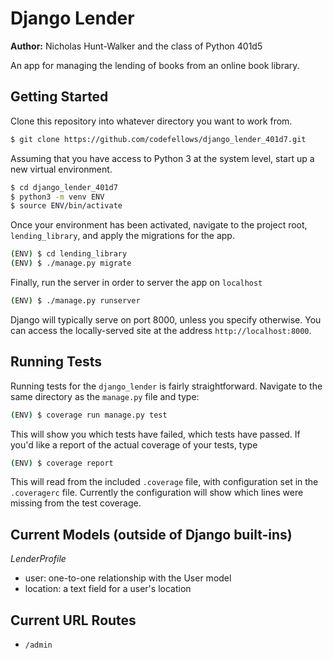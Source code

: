 # Django Lender

**Author:** Nicholas Hunt-Walker and the class of Python 401d5

An app for managing the lending of books from an online book library.

## Getting Started

Clone this repository into whatever directory you want to work from.

```bash
$ git clone https://github.com/codefellows/django_lender_401d7.git
```

Assuming that you have access to Python 3 at the system level, start up a new virtual environment.

```bash
$ cd django_lender_401d7
$ python3 -m venv ENV
$ source ENV/bin/activate
```

Once your environment has been activated, navigate to the project root, `lending_library`, and apply the migrations for the app.

```bash
(ENV) $ cd lending_library
(ENV) $ ./manage.py migrate
```

Finally, run the server in order to server the app on `localhost`

```bash
(ENV) $ ./manage.py runserver
```

Django will typically serve on port 8000, unless you specify otherwise.
You can access the locally-served site at the address `http://localhost:8000`.

## Running Tests

Running tests for the `django_lender` is fairly straightforward.
Navigate to the same directory as the `manage.py` file and type:

```bash
(ENV) $ coverage run manage.py test
```

This will show you which tests have failed, which tests have passed.
If you'd like a report of the actual coverage of your tests, type

```bash
(ENV) $ coverage report
```

This will read from the included `.coverage` file, with configuration set in the `.coveragerc` file.
Currently the configuration will show which lines were missing from the test coverage.

## Current Models (outside of Django built-ins)

*LenderProfile*

- user: one-to-one relationship with the User model
- location: a text field for a user's location



## Current URL Routes

- `/admin`
